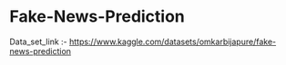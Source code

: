 # Fake-News-Prediction

Data_set_link :- https://www.kaggle.com/datasets/omkarbijapure/fake-news-prediction
